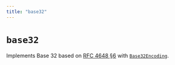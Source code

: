 ```yaml
---
title: "base32"
---
```


# `base32`

Implements Base 32 based on [RFC 4648 §6](https://datatracker.ietf.org/doc/html/rfc4648#section-6) with [`Base32Encoding`](/encoding/Base32Encoding).
